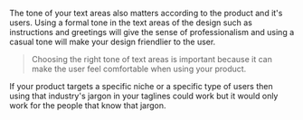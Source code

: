 The tone of your text areas also matters according to the product and it's users. Using a formal tone in the text areas of the design such as instructions and greetings will give the sense of professionalism and using a casual tone will make your design friendlier to the user.

> Choosing the right tone of text areas is important because it can make the user feel comfortable when using your product.

If your product targets a specific niche or a specific type of users then using that industry's jargon in your taglines could work but it would only work for the people that know that jargon.